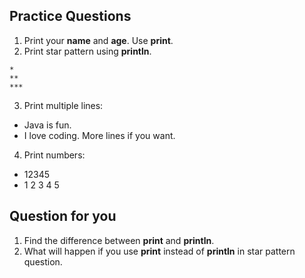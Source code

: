 ## Practice Questions

1. Print your **name** and **age**. Use **print**.
2. Print star pattern using **println**.

```
*
**
***
```

3. Print multiple lines:

- Java is fun.
- I love coding.
  More lines if you want.

4. Print numbers:

- 12345
- 1
  2
  3
  4
  5

## Question for you

1. Find the difference between **print** and **println**.
2. What will happen if you use **print** instead of **println** in star pattern question.
